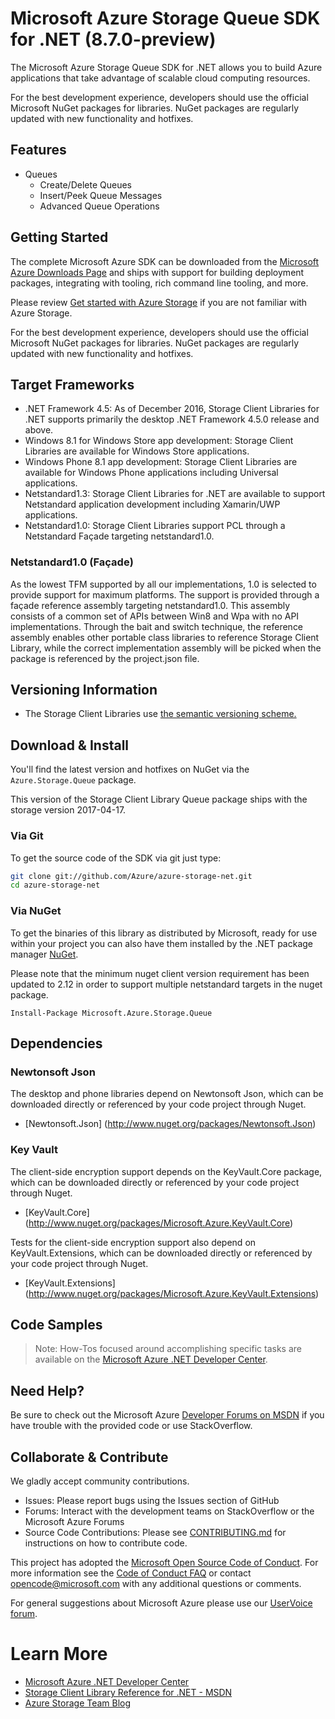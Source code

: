 # Microsoft Azure Storage Queue SDK for .NET (8.7.0-preview)

The Microsoft Azure Storage Queue SDK for .NET allows you to build Azure applications that take advantage of scalable cloud computing resources.

For the best development experience, developers should use the official Microsoft NuGet packages for libraries. NuGet packages are regularly updated with new functionality and hotfixes. 

## Features

- Queues
    - Create/Delete Queues
    - Insert/Peek Queue Messages
    - Advanced Queue Operations

## Getting Started

The complete Microsoft Azure SDK can be downloaded from the [Microsoft Azure Downloads Page](http://azure.microsoft.com/en-us/downloads/?sdk=net) and ships with support for building deployment packages, integrating with tooling, rich command line tooling, and more.

Please review [Get started with Azure Storage](https://docs.microsoft.com/en-us/azure/storage/storage-dotnet-how-to-use-Queues) if you are not familiar with Azure Storage.

For the best development experience, developers should use the official Microsoft NuGet packages for libraries. NuGet packages are regularly updated with new functionality and hotfixes. 

## Target Frameworks

- .NET Framework 4.5: As of December 2016, Storage Client Libraries for .NET supports primarily the desktop .NET Framework 4.5.0 release and above.
- Windows 8.1 for Windows Store app development: Storage Client Libraries are available for Windows Store applications.
- Windows Phone 8.1 app development: Storage Client Libraries are available for Windows Phone applications including Universal applications.
- Netstandard1.3: Storage Client Libraries for .NET are available to support Netstandard application development including Xamarin/UWP applications. 
- Netstandard1.0: Storage Client Libraries support PCL through a Netstandard Façade targeting netstandard1.0.

### Netstandard1.0 (Façade)

As the lowest TFM supported by all our implementations, 1.0 is selected to provide support for maximum platforms. The support is provided through a façade reference assembly targeting netstandard1.0. This assembly consists of a common set of APIs between Win8 and Wpa with no API implementations.
Through the bait and switch technique, the reference assembly enables other portable class libraries to reference Storage Client Library, while the correct implementation assembly will be picked when the package is referenced by the project.json file.


## Versioning Information

- The Storage Client Libraries use [the semantic versioning scheme.](http://semver.org/)

## Download & Install

You'll find the latest version and hotfixes on NuGet via the `Azure.Storage.Queue` package. 

This version of the Storage Client Library Queue package ships with the storage version 2017-04-17.

### Via Git

To get the source code of the SDK via git just type:

```bash
git clone git://github.com/Azure/azure-storage-net.git
cd azure-storage-net
```

### Via NuGet

To get the binaries of this library as distributed by Microsoft, ready for use
within your project you can also have them installed by the .NET package manager [NuGet](https://www.nuget.org/packages/Microsoft.Azure.Storage.Queue/).

Please note that the minimum nuget client version requirement has been updated to 2.12 in order to support multiple netstandard targets in the nuget package.

`Install-Package Microsoft.Azure.Storage.Queue`

## Dependencies

### Newtonsoft Json

The desktop and phone libraries depend on Newtonsoft Json, which can be downloaded directly or referenced by your code project through Nuget.

- [Newtonsoft.Json] (http://www.nuget.org/packages/Newtonsoft.Json)

### Key Vault

The client-side encryption support depends on the KeyVault.Core package, which can be downloaded directly or referenced by your code project through Nuget.

- [KeyVault.Core] (http://www.nuget.org/packages/Microsoft.Azure.KeyVault.Core)

Tests for the client-side encryption support also depend on KeyVault.Extensions, which can be downloaded directly or referenced by your code project through Nuget.

- [KeyVault.Extensions] (http://www.nuget.org/packages/Microsoft.Azure.KeyVault.Extensions)

## Code Samples

> Note:
> How-Tos focused around accomplishing specific tasks are available on the [Microsoft Azure .NET Developer Center](http://azure.microsoft.com/en-us/develop/net/).

## Need Help?
Be sure to check out the Microsoft Azure [Developer Forums on MSDN](http://go.microsoft.com/fwlink/?LinkId=234489) if you have trouble with the provided code or use StackOverflow.

## Collaborate & Contribute

We gladly accept community contributions.

- Issues: Please report bugs using the Issues section of GitHub
- Forums: Interact with the development teams on StackOverflow or the Microsoft Azure Forums
- Source Code Contributions: Please see [CONTRIBUTING.md](CONTRIBUTING.md) for instructions on how to contribute code.

This project has adopted the [Microsoft Open Source Code of Conduct](https://opensource.microsoft.com/codeofconduct/). For more information see the [Code of Conduct FAQ](https://opensource.microsoft.com/codeofconduct/faq/) or contact [opencode@microsoft.com](mailto:opencode@microsoft.com) with any additional questions or comments.

For general suggestions about Microsoft Azure please use our [UserVoice forum](http://feedback.azure.com/forums/34192--general-feedback).

# Learn More

- [Microsoft Azure .NET Developer Center](http://azure.microsoft.com/en-us/develop/net/)
- [Storage Client Library Reference for .NET - MSDN](http://msdn.microsoft.com/en-us/library/wa_storage_30_reference_home.aspx)
- [Azure Storage Team Blog](http://blogs.msdn.com/b/windowsazurestorage/)
